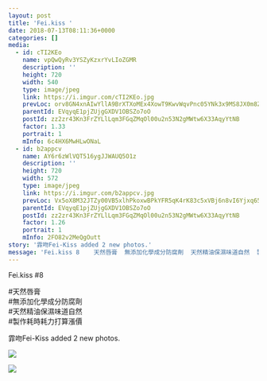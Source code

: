 ```yaml
---
layout: post
title: 'Fei.kiss ' 
date: 2018-07-13T08:11:36+0000 
categories: [] 
media:
  - id: cTI2KEo
    name: vpQwQyRv3YSZyKzxrYvLIoZGMR
    description: ''   
    height: 720
    width: 540
    type: image/jpeg
    link: https://i.imgur.com/cTI2KEo.jpg
    prevLoc: orv8GN4xnAIwYllA9BrXTXoMEx4XowT9KwvWqvPnc05YNk3x9MS8JX0m8Z8BIzwkGY3qmnFry1M9Rp0QsZgonWZPANCKqjy3znQ7Hym8kB6EBAUN588WvxgWTZQQvw8JWKfyElgN5pQQirxVnoZkyVHKRNl3xkPmh7pwJRPPlYfE4yRPkggOc6WvqA6rL8iYP81n5QgWT2Lg649Q8LSQW7qJ1kkjs5Nj6GwXy2hw3oDyQQrvSrAzn04z3OI4xWYBPJW9
    parentId: EVqyqE1pjZUjgGXDV1OBSZo7oO
    postId: zz2zr43Kn3FrZYLlLqm3FGqZMqOl00u2n53N2gMWtw6X33AqyYtNB
    factor: 1.33
    portrait: 1
    mInfo: 6c4HX6MwHLwONaL
  - id: b2appcv
    name: AY6r6zWlVQT516ygJJWAUQ5O1z
    description: ''   
    height: 720
    width: 572
    type: image/jpeg
    link: https://i.imgur.com/b2appcv.jpg
    prevLoc: Vx5oX8M32JTZy00VB5xlhPkoxwBPkYFR5qK4rK83c5xVBj6n8vI6Yjxq656Du2nXZNjB4WTy3RLnGEXmt5DA1lWMM4TGKRQjZJKRiqWPgkK2ARfXZvLDynmRhAZZ9LWqEYSVN90jRBW3TBNEvPYwm8HRKN5KOojVu0Vj4w33mqCvJGKr977RFEVAxkEAMgUpO2NK7VGDIB4D11ym48IZQw4ZDvoZfrV0LwnNrJHJPxG2rLYqCr1XNV4XRKIKr6AogvWy
    parentId: EVqyqE1pjZUjgGXDV1OBSZo7oO
    postId: zz2zr43Kn3FrZYLlLqm3FGqZMqOl00u2n53N2gMWtw6X33AqyYtNB
    factor: 1.26
    portrait: 1
    mInfo: 2FO82v2MeQgOutt
story: '霏吻Fei-Kiss added 2 new photos.'  
message: 'Fei.kiss 8    天然唇膏  無添加化學成分防腐劑  天然精油保濕味道自然  製作耗時耗力打算漲價'  
---
```


Fei.kiss #8  
  
#天然唇膏  
#無添加化學成分防腐劑  
#天然精油保濕味道自然  
#製作耗時耗力打算漲價
 
 
[//]: #story:
霏吻Fei-Kiss added 2 new photos.


[//]: #media:  
<a href="https://i.imgur.com/cTI2KEo.jpg"><img class="postImage" src="https://i.imgur.com/cTI2KEoh.jpg" />  
</a>    

<a href="https://i.imgur.com/b2appcv.jpg"><img class="postImage" src="https://i.imgur.com/b2appcvh.jpg" />  
</a>   

